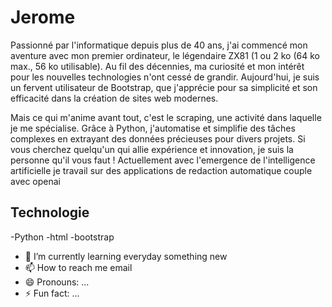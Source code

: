 # Jerome 
Passionné par l'informatique depuis plus de 40 ans, j'ai commencé mon aventure avec mon premier ordinateur, le légendaire ZX81 (1 ou 2 ko (64 ko max., 56 ko utilisable). Au fil des décennies, ma curiosité et mon intérêt pour les nouvelles technologies n'ont cessé de grandir. Aujourd'hui, je suis un fervent utilisateur de Bootstrap, que j'apprécie pour sa simplicité et son efficacité dans la création de sites web modernes.

Mais ce qui m'anime avant tout, c'est le scraping, une activité dans laquelle je me spécialise. Grâce à Python, j'automatise et simplifie des tâches complexes en extrayant des données précieuses pour divers projets. Si vous cherchez quelqu'un qui allie expérience et innovation, je suis la personne qu'il vous faut ! 
Actuellement avec l'emergence de l'intelligence artificielle je travail sur des applications de redaction automatique couple avec openai
## Technologie 
-Python
-html
-bootstrap

- 🌱 I’m currently learning everyday something new
- 📫 How to reach me email
- 😄 Pronouns: ...
- ⚡ Fun fact: ...


<!---
Jerome-Fraisse/Jerome-Fraisse is a ✨ special ✨ repository because its `README.md` (this file) appears on your GitHub profile.
You can click the Preview link to take a look at your changes.
--->
